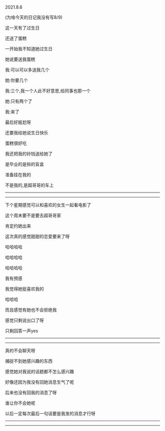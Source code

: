 2021.8.6

(为啥今天的日记我没有写8/9)

这一天有了过生日

还送了蛋糕

一开始我不知道她过生日

她说要送我蛋糕

我:可以可以多送我几个

她:你要几个

我:三个,我一个人此不好意思,给同事也那一个

她:只有两个了

我:来了

最后好尴尬呀

还要我给她说生日快乐

蛋糕很好吃

我还把我的铃铛送给她了

是毕业的是拆的盲盒

准备挂在我的

不是我的,是超哥哥的车上

-------

-------

下个星期感觉可以和喜欢的女生一起看电影了

这个周末要不是要去超哥哥家

肯定约她出来

这次真的感觉甜甜的恋爱要来了呀

哈哈哈哈

哈哈哈哈

哈哈哈哈

我有预感

我觉得她挺喜欢我的

哈哈哈

而且感觉有她也不会拒绝我

感觉只剩说出口了呀

只剩回答一声yes

--------

--------

真的不会聊天呀

捕捉不到她感兴趣的东西

感觉她对我说的话题都不怎么感兴趣

好像还因为我没有回她消息生气了呢

后来也没有回我的消息了呀

谁让你不会她呢

以后一定每次最后一句话要是我发的消息才行呀

----

------



